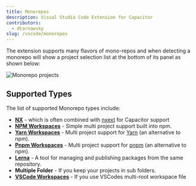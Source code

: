 ```yaml
---
title: Monorepos
description: Visual Studio Code Extension for Capacitor
contributors:
  - dtarnawsky
slug: /vscode/monorepos
---
```


The extension supports many flavors of mono-repos and when detecting a monorepo will show a project selection list at the bottom of its panel as shown below:

![Monorepo projects](/img/monorepo.png)

## Supported Types
The list of supported Monorepo types include:
- **[NX](https://nx.dev/)** - which is often combined with [nxext](https://nxext.dev/docs/capacitor/generators.html) for Capacitor support
- **[NPM Workspaces](https://docs.npmjs.com/cli/v7/using-npm/workspaces)** - Simple multi project support built into npm.
- **[Yarn Workspaces](https://classic.yarnpkg.com/lang/en/docs/workspaces/)** - Multi project support for [Yarn](https://yarnpkg.com/) (an alternative to npm).
- **[Pnpm Workspaces](https://pnpm.io/workspaces)** - Multi project support for [pnpm](https://pnpm.io/) (an alternative to npm).
- **[Lerna](https://lerna.js.org/)** - A tool for managing and publishing packages from the same repository.
- **Multiple Folder** - If you keep your projects in sub folders.
- **[VSCode Workspaces](https://code.visualstudio.com/docs/editor/workspaces#_multiroot-workspaces)** - If you use VSCodes multi-root workspace file
